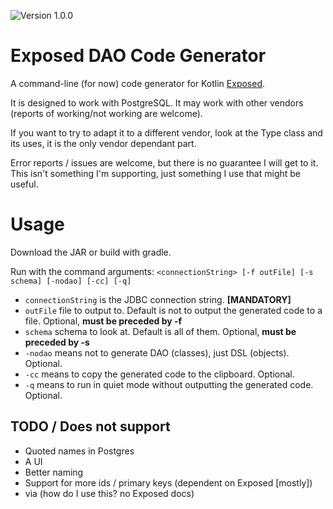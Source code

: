 ![Version 1.0.0](https://img.shields.io/badge/version-1.0.0-green.svg)

# Exposed DAO Code Generator

A command-line (for now) code generator for Kotlin [Exposed](https://github.com/JetBrains/Exposed).

It is designed to work with PostgreSQL.  It may work with other vendors (reports of working/not working are welcome).

If you want to try to adapt it to a different vendor,
look at the Type class and its uses, it is the only vendor dependant part.

Error reports / issues are welcome, but there is no guarantee I will get to it.
This isn't something I'm supporting, just something I use that might be useful.

# Usage

Download the JAR or build with gradle.

Run with the command arguments: `<connectionString> [-f outFile] [-s schema] [-nodao] [-cc] [-q]`
 * `connectionString` is the JDBC connection string.  **[MANDATORY]**
 * `outFile` file to output to.  Default is not to output the generated code to a file.  Optional, **must be preceded by -f**
 * `schema` schema to look at.  Default is all of them.  Optional, **must be preceded by -s**
 * `-nodao` means not to generate DAO (classes), just DSL (objects).  Optional.
 * `-cc` means to copy the generated code to the clipboard.  Optional.
 * `-q` means to run in quiet mode without outputting the generated code.  Optional.


## TODO / Does not support
 * Quoted names in Postgres
 * A UI
 * Better naming
 * Support for more ids / primary keys (dependent on Exposed [mostly])
 * via (how do I use this?  no Exposed docs)
